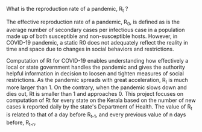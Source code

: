 What is the reproduction rate of a pandemic, R<sub>t</sub> ?

The effective reproduction rate of a pandemic, R<sub>0</sub>, is defined as is the average number of secondary cases per infectious case in a population made up of both susceptible and non-susceptible hosts. However, in COVID-19 pandemic, a static R0 does not adequately reflect the reality in time and space due to changes in social behaviors and restrictions. 

Computation of Rt for COVID-19 enables understanding how effectively a local or state government handles the pandemic and gives the authority helpful information in decision to loosen and tighten measures of social restrictions. As the pandemic spreads with great acceleration, R<sub>t</sub> is much more larger than 1. On the contrary, when the pandemic slows down and dies out, Rt is smaller than 1 and approaches 0. This project focuses on computation of Rt for every state on the Kerala based on the number of new cases k reported daily by the state's Department of Health. The value of R<sub>t</sub> is related to that of a day before R<sub>t-1</sub>, and every previous value of n days before, R<sub>t-n</sub>.